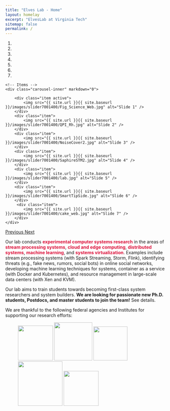 ```yaml
---
title: "Elves Lab - Home"
layout: homelay
excerpt: "ElvesLab at Virginia Tech"
sitemap: false
permalink: /
---
```


<div markdown="0" id="carousel" class="carousel slide" data-ride="carousel" data-interval="5000" data-pause="hover" >
    <!-- Menu -->
    <ol class="carousel-indicators">
        <li data-target="#carousel" data-slide-to="0" class="active"></li>
        <li data-target="#carousel" data-slide-to="1"></li>
        <li data-target="#carousel" data-slide-to="2"></li>
        <li data-target="#carousel" data-slide-to="3"></li>
        <li data-target="#carousel" data-slide-to="4"></li>
        <li data-target="#carousel" data-slide-to="5"></li>
        <li data-target="#carousel" data-slide-to="6"></li>
    </ol>

    <!-- Items -->
    <div class="carousel-inner" markdown="0">

        <div class="item active">
            <img src="{{ site.url }}{{ site.baseurl }}/images/slider7001400/Fig_Science_Web.jpg" alt="Slide 1" />
        </div>
        <div class="item">
            <img src="{{ site.url }}{{ site.baseurl }}/images/slider7001400/QPI_Rh.jpg" alt="Slide 2" />
        </div>
        <div class="item">
            <img src="{{ site.url }}{{ site.baseurl }}/images/slider7001400/NoiseCover2.jpg" alt="Slide 3" />
        </div>
        <div class="item">
            <img src="{{ site.url }}{{ site.baseurl }}/images/slider7001400/SaphireSTM2.jpg" alt="Slide 4" />
        </div>
        <div class="item">
            <img src="{{ site.url }}{{ site.baseurl }}/images/slider7001400/lab.jpg" alt="Slide 5" />
        </div>
        <div class="item">
            <img src="{{ site.url }}{{ site.baseurl }}/images/slider7001400/SmartTipSide.jpg" alt="Slide 6" />
        </div>       
         <div class="item">
            <img src="{{ site.url }}{{ site.baseurl }}/images/slider7001400/cake_web.jpg" alt="Slide 7" />
        </div>
    </div>
  <a class="left carousel-control" href="#carousel" role="button" data-slide="prev">
    <span class="glyphicon glyphicon-chevron-left" aria-hidden="true"></span>
    <span class="sr-only">Previous</span>
  </a>
  <a class="right carousel-control" href="#carousel" role="button" data-slide="next">
    <span class="glyphicon glyphicon-chevron-right" aria-hidden="true"></span>
    <span class="sr-only">Next</span>
  </a>
</div>

Our lab conducts <span style="color:#DC143C">**experimental computer systems research**</span> in the areas of <span style="color:#DC143C">**stream processing systems**</span>, <span style="color:#DC143C">**cloud and edge computing**</span>, <span style="color:#DC143C">**distributed systems**</span>, <span style="color:#DC143C">**machine learning**</span>, and <span style="color:#DC143C">**systems virtualization**</span>. Examples include stream processing systems (with Spark Streaming, Storm, Flink), identifying threats (e.g., fake news, rumors, social bots) in online social networks, developing machine learning techniques for systems, container as a service (with Docker and Kubernetes), and resource management in large-scale data centers (with Xen and KVM).

Our lab aims to train students towards becoming first-class system researchers and system builders. **We are looking for passionate new Ph.D. students, Postdocs, and master students to join the team!** See details.

We are thankful to the following federal agencies and Institutes for supporting our research efforts:

<figure class="fourth">
  <img src="{{ site.url }}{{ site.baseurl }}/images/logopic/vt.jpeg" style="width: 110px">
  <img src="{{ site.url }}{{ site.baseurl }}/images/logopic/NSF.png" style="width: 120px">
  <img src="{{ site.url }}{{ site.baseurl }}/images/logopic/dod.svg" style="width: 107px">
  <img src="{{ site.url }}{{ site.baseurl }}/images/logopic/cf.png" style="width: 140px">
  <img src="{{ site.url }}{{ site.baseurl }}/images/logopic/lyrasis.png" style="width: 110px">
</figure>
